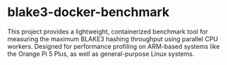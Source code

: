 # blake3-docker-benchmark
This project provides a lightweight, containerized benchmark tool for measuring the maximum BLAKE3 hashing throughput using parallel CPU workers. Designed for performance profiling on ARM-based systems like the Orange Pi 5 Plus, as well as general-purpose Linux systems.
